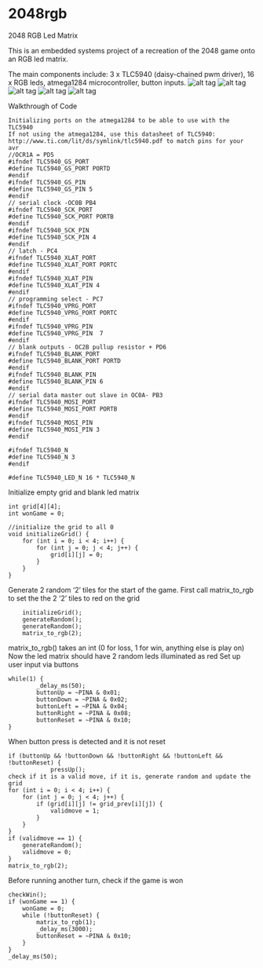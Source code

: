# 2048rgb
2048 RGB Led Matrix

This is an embedded systems project of a recreation of the 2048 game onto an RGB led matrix.

The main components include: 3 x TLC5940 (daisy-chained pwm driver), 16 x RGB leds, atmega1284 microcontroller, button inputs.
![alt tag](http://i.imgur.com/zLBHbQn.jpg)
![alt tag](http://i.imgur.com/tpVZL1e.jpg)
![alt tag](http://i.imgur.com/QmSIqod.jpg)
![alt tag](http://i.imgur.com/7PBmgdt.jpg)
![alt tag](http://i.imgur.com/rG1GHR2.jpg)


 
Walkthrough of Code
```
Initializing ports on the atmega1284 to be able to use with the TLC5940
If not using the atmega1284, use this datasheet of TLC5940: http://www.ti.com/lit/ds/symlink/tlc5940.pdf to match pins for your avr
//OCR1A = PD5
#ifndef TLC5940_GS_PORT
#define TLC5940_GS_PORT PORTD
#endif
#ifndef TLC5940_GS_PIN
#define TLC5940_GS_PIN 5
#endif
// serial clock -OC0B PB4
#ifndef TLC5940_SCK_PORT
#define TLC5940_SCK_PORT PORTB
#endif
#ifndef TLC5940_SCK_PIN
#define TLC5940_SCK_PIN 4
#endif
// latch - PC4
#ifndef TLC5940_XLAT_PORT
#define TLC5940_XLAT_PORT PORTC
#endif
#ifndef TLC5940_XLAT_PIN
#define TLC5940_XLAT_PIN 4
#endif
// programming select - PC7
#ifndef TLC5940_VPRG_PORT
#define TLC5940_VPRG_PORT PORTC
#endif
#ifndef TLC5940_VPRG_PIN
#define TLC5940_VPRG_PIN  7
#endif
// blank outputs - OC2B pullup resistor + PD6
#ifndef TLC5940_BLANK_PORT
#define TLC5940_BLANK_PORT PORTD
#endif
#ifndef TLC5940_BLANK_PIN
#define TLC5940_BLANK_PIN 6
#endif
// serial data master out slave in OC0A- PB3
#ifndef TLC5940_MOSI_PORT
#define TLC5940_MOSI_PORT PORTB
#endif
#ifndef TLC5940_MOSI_PIN
#define TLC5940_MOSI_PIN 3
#endif

#ifndef TLC5940_N
#define TLC5940_N 3
#endif

#define TLC5940_LED_N 16 * TLC5940_N

```


Initialize empty grid and blank led matrix
```
int grid[4][4];
int wonGame = 0;

//initialize the grid to all 0
void initializeGrid() {
	for (int i = 0; i < 4; i++) {
		for (int j = 0; j < 4; j++) {
			grid[i][j] = 0;
		}
	}
}
```
Generate 2 random ‘2’ tiles for the start of the game. First call matrix_to_rgb to set the the 2 ‘2’ tiles to red on the grid
```
	initializeGrid();
	generateRandom();
	generateRandom();
	matrix_to_rgb(2);
```
matrix_to_rgb() takes an int (0 for loss, 1 for win, anything else is play on)
Now the led matrix should have 2 random leds illuminated as red
Set up user input via buttons
```
while(1) {		
		_delay_ms(50);
		buttonUp = ~PINA & 0x01;
		buttonDown = ~PINA & 0x02;
		buttonLeft = ~PINA & 0x04;
		buttonRight = ~PINA & 0x08;
		buttonReset = ~PINA & 0x10;
}
```
When button press is detected and it is not reset
```
if (buttonUp && !buttonDown && !buttonRight && !buttonLeft && !buttonReset) {
			pressUp();
check if it is a valid move, if it is, generate random and update the grid
for (int i = 0; i < 4; i++) {
	for (int j = 0; j < 4; j++) {
		if (grid[i][j] != grid_prev[i][j]) {
			validmove = 1;
		}
	}
}
if (validmove == 1) {
	generateRandom();
	validmove = 0;
}
matrix_to_rgb(2);
```
Before running another turn, check if the game is won
```
checkWin();
if (wonGame == 1) {
	wonGame = 0;
	while (!buttonReset) {
		matrix_to_rgb(1);
		_delay_ms(3000);
		buttonReset = ~PINA & 0x10;
	}
}
_delay_ms(50);

```
